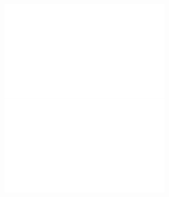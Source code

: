![](https://github.com/weebcyberpunk/stats/blob/master/generated/overview.svg)
![](https://github.com/weebcyberpunk/stats/blob/master/generated/languages.svg)
